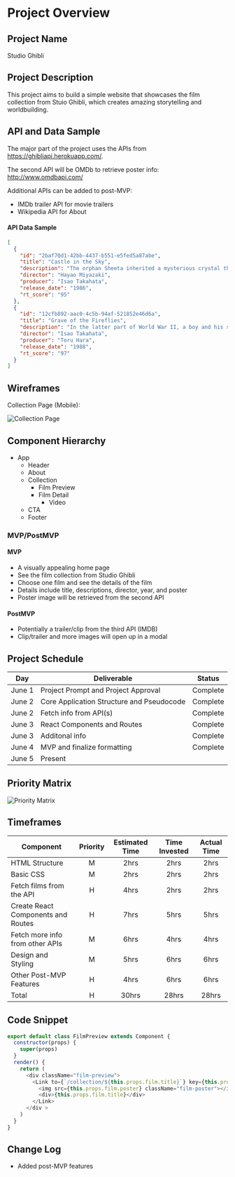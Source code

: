 # Project Overview

## Project Name

Studio Ghibli

## Project Description

This project aims to build a simple website that showcases the film collection from Stuio Ghibli, which creates amazing storytelling and worldbuilding. 

## API and Data Sample

The major part of the project uses the APIs from https://ghibliapi.herokuapp.com/.

The second API will be OMDb to retrieve poster info: http://www.omdbapi.com/

Additional APIs can be added to post-MVP:
- IMDb trailer API for movie trailers
- Wikipedia API for About


#### API Data Sample
```json
[
  {
    "id": "2baf70d1-42bb-4437-b551-e5fed5a87abe",
    "title": "Castle in the Sky",
    "description": "The orphan Sheeta inherited a mysterious crystal that links her to the mythical sky-kingdom of Laputa. With the help of resourceful Pazu and a rollicking band of sky pirates, she makes her way to the ruins of the once-great civilization. Sheeta and Pazu must outwit the evil Muska, who plans to use Laputa's science to make himself ruler of the world.",
    "director": "Hayao Miyazaki",
    "producer": "Isao Takahata",
    "release_date": "1986",
    "rt_score": "95"
  },
  {
    "id": "12cfb892-aac0-4c5b-94af-521852e46d6a",
    "title": "Grave of the Fireflies",
    "description": "In the latter part of World War II, a boy and his sister, orphaned when their mother is killed in the firebombing of Tokyo, are left to survive on their own in what remains of civilian life in Japan. The plot follows this boy and his sister as they do their best to survive in the Japanese countryside, battling hunger, prejudice, and pride in their own quiet, personal battle.",
    "director": "Isao Takahata",
    "producer": "Toru Hara",
    "release_date": "1988",
    "rt_score": "97"
  }
]
```

## Wireframes
Collection Page (Mobile): 

![Collection Page](https://res.cloudinary.com/dvmkqx6v1/image/upload/v1590985536/Mobile_1_o8nwok.png)

## Component Hierarchy
- App
  - Header
  - About
  - Collection
    - Film Preview
    - Film Detail
      - Video
  - CTA
  - Footer

### MVP/PostMVP  
#### MVP 

- A visually appealing home page
- See the film collection from Studio Ghibli
- Choose one film and see the details of the film
- Details include title, descriptions, director, year, and poster 
- Poster image will be retrieved from the second API

#### PostMVP  
- Potentially a trailer/clip from the third API (IMDB)
- Clip/trailer and more images will open up in a modal


## Project Schedule

|  Day | Deliverable | Status
|---|---| ---|
|June 1| Project Prompt and Project Approval | Complete
|June 2| Core Application Structure and Pseudocode | Complete
|June 2| Fetch info from API(s)  | Complete
|June 3| React Components and Routes | Complete
|June 3| Additonal info | Complete
|June 4| MVP and finalize formatting | Complete
|June 5| Present | 

## Priority Matrix

![Priority Matrix](https://res.cloudinary.com/dvmkqx6v1/image/upload/v1590985536/Priority_Matrix_hblzqm.png)


## Timeframes

| Component | Priority | Estimated Time | Time Invested | Actual Time |
| --- | :---: |  :---: | :---: | :---: |
| HTML Structure | M | 2hrs| 2hrs | 2hrs |
| Basic CSS | M | 2hrs| 2hrs | 2hrs |
| Fetch films from the API | H | 4hrs| 2hrs | 2hrs|
| Create React Components and Routes | H | 7hrs| 5hrs | 5hrs |
| Fetch more info from other APIs | M | 6hrs| 4hrs | 4hrs |
| Design and Styling | M | 5hrs| 6hrs | 6hrs |
| Other Post-MVP Features| H | 4hrs| 6hrs | 6hrs |
| Total | H | 30hrs| 28hrs | 28hrs |

## Code Snippet
```javascript
export default class FilmPreview extends Component {
  constructor(props) {
    super(props)
  }
  render() {
    return (
      <div className="film-preview">
        <Link to={`/collection/${this.props.film.title}`} key={this.props.film.id}>
          <img src={this.props.film.poster} className="film-poster"></img>
          <div>{this.props.film.title}</div>
        </Link>
      </div >
    )
  }
}
```

## Change Log
- Added post-MVP features
